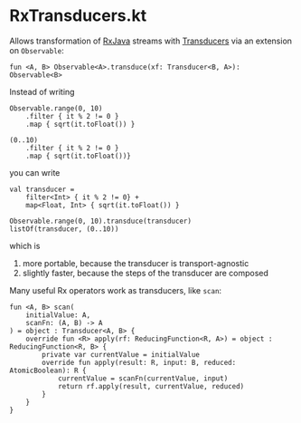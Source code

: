 # RxTransducers.kt
Allows transformation of [RxJava](https://github.com/ReactiveX/RxJava) streams with [Transducers](https://github.com/ReactiveX/RxJava) via an extension on `Observable`:

```
fun <A, B> Observable<A>.transduce(xf: Transducer<B, A>): Observable<B>
```
Instead of writing
```
Observable.range(0, 10)
    .filter { it % 2 != 0 }
    .map { sqrt(it.toFloat()) }

(0..10)
    .filter { it % 2 != 0 }
    .map { sqrt(it.toFloat())}
```
you can write
```
val transducer =
    filter<Int> { it % 2 != 0} +
    map<Float, Int> { sqrt(it.toFloat()) }

Observable.range(0, 10).transduce(transducer)
listOf(transducer, (0..10))
```
which is
1. more portable, because the transducer is transport-agnostic
2. slightly faster, because the steps of the transducer are composed

Many useful Rx operators work as transducers, like `scan`:

```
fun <A, B> scan(
    initialValue: A,
    scanFn: (A, B) -> A
) = object : Transducer<A, B> {
    override fun <R> apply(rf: ReducingFunction<R, A>) = object : ReducingFunction<R, B> {
        private var currentValue = initialValue
        override fun apply(result: R, input: B, reduced: AtomicBoolean): R {
            currentValue = scanFn(currentValue, input)
            return rf.apply(result, currentValue, reduced)
        }
    }
}
```
